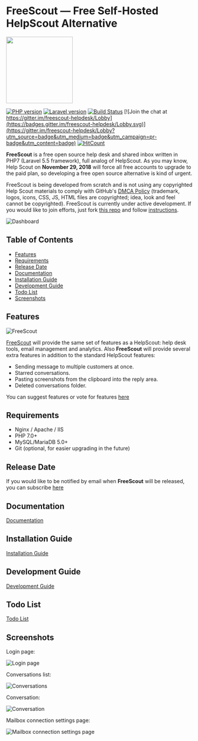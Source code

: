 # FreeScout — Free Self-Hosted HelpScout Alternative

<img src="https://raw.githubusercontent.com/freescout-helpdesk/freescout/master/public/img/logo-300.png" width="180" height="180" />

[![PHP version](https://freescout-helpdesk.github.io/img/badges/PHP-7.0%2B-blue.svg)](https://github.com/freescout-helpdesk/freescout#requirements) [![Laravel version](https://freescout-helpdesk.github.io/img/badges/Laravel-5.5-blue.svg)](https://github.com/freescout-helpdesk/freescout#requirements) 
[![Build Status](https://travis-ci.org/freescout-helpdesk/freescout.svg?branch=master)](https://travis-ci.org/freescout-helpdesk/freescout) [![Join the chat at https://gitter.im/freescout-helpdesk/Lobby](https://badges.gitter.im/freescout-helpdesk/Lobby.svg)](https://gitter.im/freescout-helpdesk/Lobby?utm_source=badge&utm_medium=badge&utm_campaign=pr-badge&utm_content=badge) [![HitCount](http://hits.dwyl.io/freescout-helpdesk/freescout.svg)](http://hits.dwyl.io/freescout-helpdesk/freescout)

**FreeScout** is a free open source help desk and shared inbox written in PHP7 (Laravel 5.5 framework), full analog of HelpScout. As you may know, Help Scout on **November 29, 2018** will force all free accounts to upgrade to the paid plan, so developing a free open source alternative is kind of urgent.

FreeScout is being developed from scratch and is not using any copyrighted Help Scout materials to comply with GitHub's [DMCA Policy](https://help.github.com/articles/dmca-takedown-policy/) (trademark, logos, icons, CSS, JS, HTML files are copyrighted; idea, look and feel cannot be copyrighted). FreeScout is currently under active development. If you would like to join efforts, just fork [this repo](https://github.com/freescout-helpdesk/freescout) and follow [instructions](https://github.com/freescout-helpdesk/freescout/wiki/Development-Guide).

![Dashboard](https://freescout-helpdesk.github.io/img/screenshots/dashboard.png)

## Table of Contents
   * [Features](#features)
   * [Requirements](#requirements)
   * [Release Date](#release-date)
   * [Documentation](#documentation)
   * [Installation Guide](#installation-guide)
   * [Development Guide](#development-guide)
   * [Todo List](#todo-list)
   * [Screenshots](#screenshots)

## Features

![FreeScout](https://raw.githubusercontent.com/freescout-helpdesk/freescout/master/public/img/banner.png)

[FreeScout](https://github.com/freescout-helpdesk/freescout) will provide the same set of features as a HelpScout: help desk tools, email management and analytics. Also **FreeScout** will provide several extra features in addition to the standard HelpScout features:

  * Sending message to multiple customers at once.
  * Starred conversations.
  * Pasting screenshots from the clipboard into the reply area.
  * Deleted conversations folder.
  
You can suggest features or vote for features [here](https://feedback.userreport.com/25a3cb5f-e4bd-4470-b6f3-79fcfaa8e90f/#ideas/popular)

## Requirements

  * Nginx / Apache / IIS
  * PHP 7.0+
  * MySQL/MariaDB 5.0+
  * Git (optional, for easier upgrading in the future)

## Release Date

If you would like to be notified by email when **FreeScout** will be released, you can subscribe [here](https://feedburner.google.com/fb/a/mailverify?uri=freescout)

## Documentation

[Documentation](https://github.com/freescout-helpdesk/freescout/wiki)

## Installation Guide

[Installation Guide](https://github.com/freescout-helpdesk/freescout/wiki/Installation-Guide)

## Development Guide

[Development Guide](https://github.com/freescout-helpdesk/freescout/wiki/Development-Guide)

## Todo List

[Todo List](https://github.com/freescout-helpdesk/freescout/projects/1)

## Screenshots

Login page:

![Login page](https://freescout-helpdesk.github.io/img/screenshots/freescout-login.png)

Conversations list:

![Conversations](https://freescout-helpdesk.github.io/img/screenshots/conversations.png)

Conversation:

![Conversation](https://freescout-helpdesk.github.io/img/screenshots/conversation.png)

Mailbox connection settings page:

![Mailbox connection settings page](https://freescout-helpdesk.github.io/img/screenshots/mailbox-connection.png)